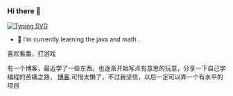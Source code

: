 ### Hi there 👋
[![Typing SVG](https://readme-typing-svg.demolab.com?font=Fira+Code&pause=1000&width=435&lines=Hello+I+am+lb)](https://git.io/typing-svg)   

- 🌱 I’m currently learning the java and math .

喜欢看番，打游戏

有一个博客，最近学了一些东西，也逐渐开始写点有意思的玩意，分享一下自己学编程的苦痛之路， [博客](https://www.cnblogs.com/erisu).可惜太懒了，不过我坚信，以后一定可以弄一个有水平的项目



